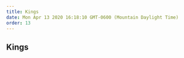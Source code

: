 ```yaml
---
title: Kings
date: Mon Apr 13 2020 16:18:10 GMT-0600 (Mountain Daylight Time)
order: 13
---
```


## Kings